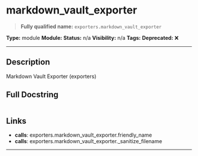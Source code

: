 # markdown_vault_exporter
> **Fully qualified name:** `exporters.markdown_vault_exporter`

**Type:** module
**Module:** 
**Status:** n/a
**Visibility:** n/a
**Tags:** 
**Deprecated:** ❌

---

## Description
Markdown Vault Exporter (exporters)

## Full Docstring
```

```

## Links
- **calls**: exporters.markdown_vault_exporter.friendly_name
- **calls**: exporters.markdown_vault_exporter._sanitize_filename


---
